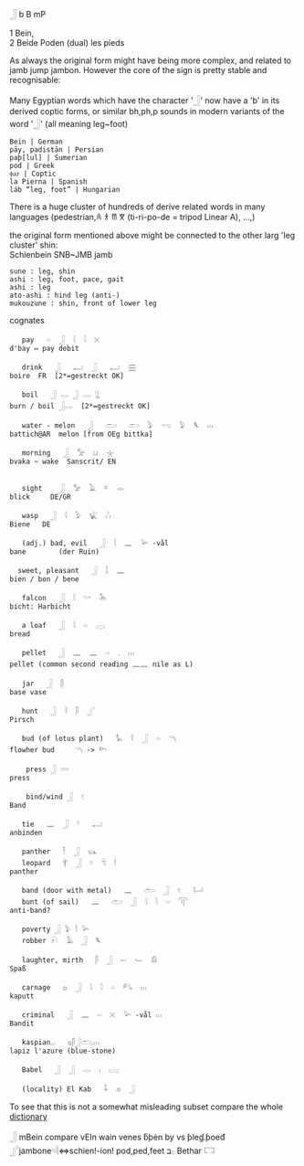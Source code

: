 𓃀 b B mP  

1 Bein,  
2 Beide Poden (dual) les pieds  

As always the original form might have being more complex, and related to jamb jump jambon. However the core of the sign is pretty stable and recognisable:  

Many Egyptian words which have the character '𓃀' now have a 'b' in its derived coptic forms, or similar bh,ph,p sounds in modern variants of the word '𓃀' (all meaning leg~foot)  

    Bein | German  
    pāy, padistān | Persian  
    paþ[lul] | Sumerian  
    pod | Greek  
    ⲫⲁⲧ | Coptic  
    la Pierna | Spanish  
    láb “leg, foot” | Hungarian  

There is a huge cluster of hundreds of derive related words in many languages (pedestrian,𐀴 𐀪 𐀷 𐀆 (ti-ri-po-de = tripod Linear A), …,)  

the original form mentioned above might be connected to the other larg 'leg cluster' shin:  
Schienbein SNB~JMB jamb  
```  
sune : leg, shin  
ashi : leg, foot, pace, gait  
ashi : leg  
ato-ashi : hind leg (anti-)  
mukouzune : shin, front of lower leg  
```  

cognates  
```  
   pay   𓏏  𓃀  𓇋  𓇋  𓏴  
d'bay ⇔ pay debit  

   drink   𓃀   𓂝  𓃀   𓂝  𓈗  
boire  FR  [2*=gestreckt OK]  

   boil   𓃀 𓂋 𓃀 𓂋 𓊮  
burn / boil 𓃀𓂋  [2*=gestreckt OK]  

   water - melon   𓃀   𓂧   𓂧  𓅱  𓂸  𓅱  𓆰  𓏥  
battich@AR  melon [from OEg bittka]  

   morning   𓃀  𓅡  𓂓  𓇼  
bvaka ~ wake  Sanscrit/ EN  


   sight    𓃀  𓅡  𓄿  𓎼  𓁹  
blick     DE/GR  

   wasp   𓃀  𓇋  𓅱  𓆤  𓏨  
Biene   DE  

   (adj.) bad, evil   𓃀  𓇋  𓈖  𓅪 -vål  
bane        (der Ruin)  

  sweet, pleasant   𓃀  𓇜  𓈖  
bien / bon / bene  

   falcon   𓃀  𓇋  𓎡  𓅅  
bicht: Harbicht  

   a loaf   𓃀  𓇋  𓏏  𓈀  
bread  

   pellet   𓃀  𓈖  𓈖  𓏏  𓈒  𓏥  
pellet (common second reading 𓈖𓈖 nile as L)  

   jar   𓃀  𓋴  
base vase  

   hunt   𓃀  𓎛  𓋴  𓂾  
Pirsch  

   bud (of lotus plant)   𓅘  𓎛  𓃀  𓏏  𓆹  
flowher bud 	𓆹 -> 𓆸  

    press 𓃀 𓄲  
press  

    bind/wind 𓃀  𓏲  
Band  

   tie   𓈖  𓃀  𓍢   𓂝  
anbinden  

   panther   𓍋  𓃀  𓃮  
   leopard   𓋁  𓃀  𓏲  𓄛  𓏪  
panther  

   band (door with metal)   𓈖   𓂧  𓃀  𓏲   𓂡  
   bunt (of sail)   𓈖   𓂧  𓃀  𓇋  𓇋  𓏏  𓋳  
anti-band?  

   poverty 𓃀 𓅱 𓎛 𓅪  
   robber 𓍯  𓄿  𓃀  𓆰  

   laughter, mirth   𓋴  𓃀  𓍿  𓄑  𓀁  
Spaß  

   carnage   𓐍  𓃀  𓇋  𓇋  𓏏  𓀐  𓏥  
kaputt  

   criminal   𓃀  𓈖  𓏏  𓏴  𓅪 -vål 𓏥  
Bandit  

   kaspian𓈒𓂂   𓐍𓋴𓃀𓂧𓈒𓏥  
lapiz l'azure (blue-stone)  

   Babel   𓃀  𓃀  𓂋  𓏤  𓈉  

   (locality) El Kab   𓇑  𓊖  𓃀  
```  

To see that this is not a somewhat misleading subset compare the whole [dictionary](https://github.com/pannous/hieros/blob/master/dictionaries/my_egyptian_dictionary.txt)  


𓃀 mBein compare vEIn wain venes ƃþėn by  vs ƥleɠ.ƥoeđ 𓂾jambone𓄹𓄻⇔schien!-ion! pod,ped,feet  ב𓊪 Bethar 𓉐  
